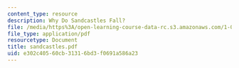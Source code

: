 ```yaml
---
content_type: resource
description: Why Do Sandcastles Fall?
file: /media/https%3A/open-learning-course-data-rc.s3.amazonaws.com/1-033-mechanics-of-material-systems-an-energy-approach-fall-2003/e302c40560cb31316bd3f0691a586a23_sandcastles.pdf
file_type: application/pdf
resourcetype: Document
title: sandcastles.pdf
uid: e302c405-60cb-3131-6bd3-f0691a586a23
---
```

